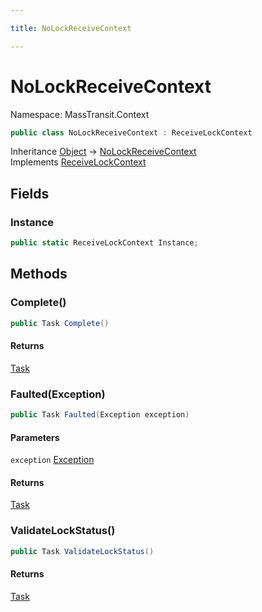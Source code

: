 ```yaml
---

title: NoLockReceiveContext

---
```


# NoLockReceiveContext

Namespace: MassTransit.Context

```csharp
public class NoLockReceiveContext : ReceiveLockContext
```

Inheritance [Object](https://learn.microsoft.com/en-us/dotnet/api/system.object) → [NoLockReceiveContext](../masstransit-context/nolockreceivecontext)<br/>
Implements [ReceiveLockContext](../masstransit-transports/receivelockcontext)

## Fields

### **Instance**

```csharp
public static ReceiveLockContext Instance;
```

## Methods

### **Complete()**

```csharp
public Task Complete()
```

#### Returns

[Task](https://learn.microsoft.com/en-us/dotnet/api/system.threading.tasks.task)<br/>

### **Faulted(Exception)**

```csharp
public Task Faulted(Exception exception)
```

#### Parameters

`exception` [Exception](https://learn.microsoft.com/en-us/dotnet/api/system.exception)<br/>

#### Returns

[Task](https://learn.microsoft.com/en-us/dotnet/api/system.threading.tasks.task)<br/>

### **ValidateLockStatus()**

```csharp
public Task ValidateLockStatus()
```

#### Returns

[Task](https://learn.microsoft.com/en-us/dotnet/api/system.threading.tasks.task)<br/>
